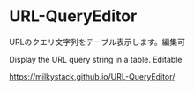 # URL-QueryEditor

URLのクエリ文字列をテーブル表示します。編集可

Display the URL query string in a table. Editable

https://milkystack.github.io/URL-QueryEditor/
